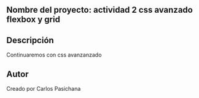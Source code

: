 ## Nombre del proyecto: actividad 2 css avanzado flexbox y grid

## Descripción

Continuaremos con css avanzanzado


##  Autor
Creado por Carlos Pasichana